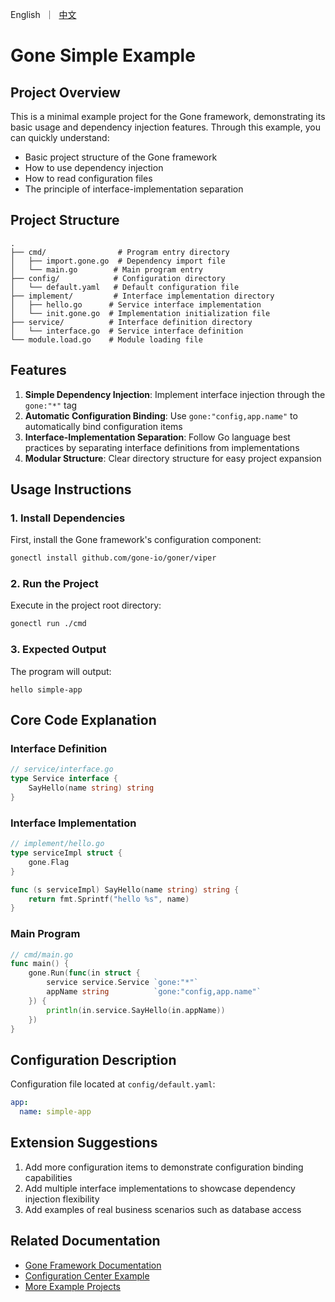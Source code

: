 [//]: # (desc: simple example, use viper for configuration reading)

<p>
    English&nbsp ｜&nbsp <a href="README_CN.md">中文</a>
</p>

# Gone Simple Example

## Project Overview

This is a minimal example project for the Gone framework, demonstrating its basic usage and dependency injection features. Through this example, you can quickly understand:

- Basic project structure of the Gone framework
- How to use dependency injection
- How to read configuration files
- The principle of interface-implementation separation

## Project Structure

```
.
├── cmd/                # Program entry directory
│   ├── import.gone.go  # Dependency import file
│   └── main.go        # Main program entry
├── config/            # Configuration directory
│   └── default.yaml   # Default configuration file
├── implement/         # Interface implementation directory
│   ├── hello.go      # Service interface implementation
│   └── init.gone.go  # Implementation initialization file
├── service/          # Interface definition directory
│   └── interface.go  # Service interface definition
└── module.load.go    # Module loading file
```

## Features

1. **Simple Dependency Injection**: Implement interface injection through the `gone:"*"` tag
2. **Automatic Configuration Binding**: Use `gone:"config,app.name"` to automatically bind configuration items
3. **Interface-Implementation Separation**: Follow Go language best practices by separating interface definitions from implementations
4. **Modular Structure**: Clear directory structure for easy project expansion

## Usage Instructions

### 1. Install Dependencies

First, install the Gone framework's configuration component:

```bash
gonectl install github.com/gone-io/goner/viper
```

### 2. Run the Project

Execute in the project root directory:

```bash
gonectl run ./cmd
```

### 3. Expected Output

The program will output:
```
hello simple-app
```

## Core Code Explanation

### Interface Definition

```go
// service/interface.go
type Service interface {
    SayHello(name string) string
}
```

### Interface Implementation

```go
// implement/hello.go
type serviceImpl struct {
    gone.Flag
}

func (s serviceImpl) SayHello(name string) string {
    return fmt.Sprintf("hello %s", name)
}
```

### Main Program

```go
// cmd/main.go
func main() {
    gone.Run(func(in struct {
        service service.Service `gone:"*"`
        appName string          `gone:"config,app.name"`
    }) {
        println(in.service.SayHello(in.appName))
    })
}
```

## Configuration Description

Configuration file located at `config/default.yaml`:

```yaml
app:
  name: simple-app
```

## Extension Suggestions

1. Add more configuration items to demonstrate configuration binding capabilities
2. Add multiple interface implementations to showcase dependency injection flexibility
3. Add examples of real business scenarios such as database access

## Related Documentation

- [Gone Framework Documentation](https://github.com/gone-io/gone)
- [Configuration Center Example](https://github.com/gone-io/goner/tree/main/examples/config_center)
- [More Example Projects](https://github.com/gone-io/goner/tree/main/examples)
